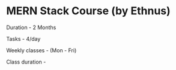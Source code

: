 # MERN Stack Course (by Ethnus)

Duration - 2 Months

Tasks - 4/day

Weekly classes - (Mon - Fri)

Class duration - 

